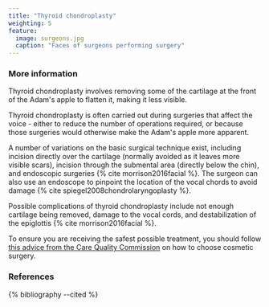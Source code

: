 ```yaml
---
title: "Thyroid chondroplasty"
weighting: 5
feature:
  image: surgeons.jpg
  caption: "Faces of surgeons performing surgery"
---
```


### More information

Thyroid chondroplasty involves removing some of the cartilage at the front of the Adam's apple to flatten it, making it less visible.

Thyroid chondroplasty is often carried out during surgeries that affect the voice - either to reduce the number of operations required, or because those surgeries would otherwise make the Adam's apple more apparent.

A number of variations on the basic surgical technique exist, including incision directly over the cartilage (normally avoided as it leaves more visible scars), incision through the submental area (directly below the chin), and endoscopic surgeries {% cite morrison2016facial %}. The surgeon can also use an endoscope to pinpoint the location of the vocal chords to avoid damage {% cite spiegel2008chondrolaryngoplasty %}.

Possible complications of thyroid chondroplasty include not enough cartilage being removed, damage to the vocal cords, and destabilization of the epiglottis {% cite morrison2016facial %}.

To ensure you are receiving the safest possible treatment, you should follow [this advice from the Care Quality Commission](http://www.cqc.org.uk/help-advice/help-choosing-care-services/choosing-cosmetic-surgery) on how to choose cosmetic surgery.

### References

{% bibliography --cited %}